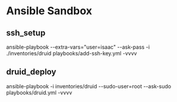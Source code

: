 Ansible Sandbox
===============

ssh_setup
---------
ansible-playbook  --extra-vars="user=isaac" --ask-pass -i ./inventories/druid playbooks/add-ssh-key.yml -vvvv

druid_deploy
------------
ansible-playbook  -i inventories/druid --sudo-user=root --ask-sudo playbooks/druid.yml -vvvv
